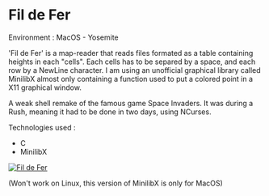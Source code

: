 # Fil de Fer
Environment : MacOS - Yosemite

'Fil de Fer' is a map-reader that reads files formated as a table containing heights in each "cells". Each cells has to be separed by a space, and each row by a NewLine character. I am using an unofficial graphical library called MinilibX almost only containing a function used to put a colored point in a X11 graphical window.

A weak shell remake of the famous game Space Invaders. It was during a Rush, meaning it had to be done in two days, using NCurses.

Technologies used :
- C
- MinilibX

[![Fil de Fer](http://img.youtube.com/vi/JXUtPSdU8tw/0.jpg)](https://youtu.be/JXUtPSdU8tw "Fil de Fer")





(Won't work on Linux, this version of MinilibX is only for MacOS)
